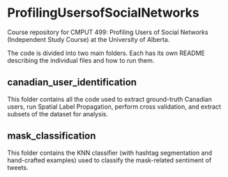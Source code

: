 # ProfilingUsersofSocialNetworks
Course repository for CMPUT 499: Profiling Users of Social Networks (Independent Study Course) at the University of Alberta.      


The code is divided into two main folders. Each has its own README describing the individual files and how to run them.

## canadian_user_identification

This folder contains all the code used to extract ground-truth Canadian users, run Spatial Label Propagation, perform cross validation, and extract subsets of the dataset for analysis.

## mask_classification

This folder contains the KNN classifier (with hashtag segmentation and hand-crafted examples) used to classify the mask-related sentiment of tweets.


